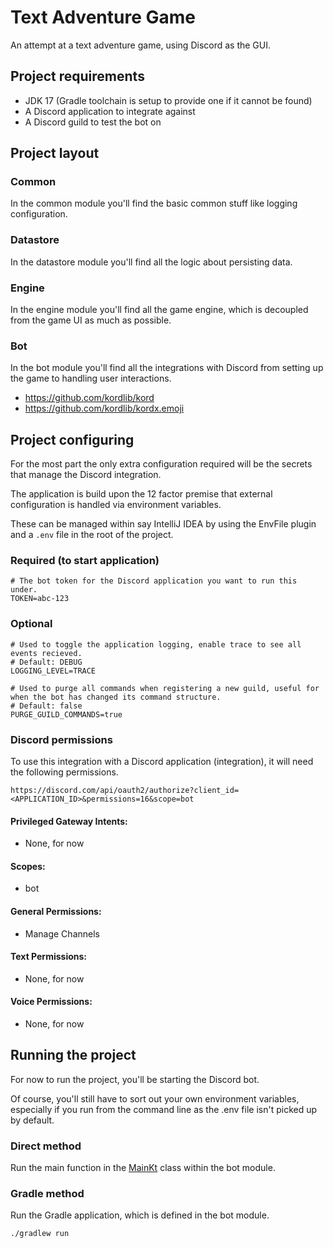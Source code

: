 # Text Adventure Game
An attempt at a text adventure game, using Discord as the GUI.

## Project requirements
* JDK 17 (Gradle toolchain is setup to provide one if it cannot be found)
* A Discord application to integrate against
* A Discord guild to test the bot on

## Project layout

### Common
In the common module you'll find the basic common stuff like logging configuration.

### Datastore
In the datastore module you'll find all the logic about persisting data.

### Engine
In the engine module you'll find all the game engine, which is decoupled from the game UI as much as possible.

### Bot
In the bot module you'll find all the integrations with Discord from setting up the game to handling user interactions.
* https://github.com/kordlib/kord
* https://github.com/kordlib/kordx.emoji

## Project configuring
For the most part the only extra configuration required will be the secrets that manage the Discord integration.

The application is build upon the 12 factor premise that external configuration is handled via environment variables.

These can be managed within say IntelliJ IDEA by using the EnvFile plugin and a `.env` file in the root of the project.

### Required (to start application)
```
# The bot token for the Discord application you want to run this under.
TOKEN=abc-123
```

### Optional
```
# Used to toggle the application logging, enable trace to see all events recieved. 
# Default: DEBUG
LOGGING_LEVEL=TRACE

# Used to purge all commands when registering a new guild, useful for when the bot has changed its command structure.
# Default: false
PURGE_GUILD_COMMANDS=true
```

### Discord permissions
To use this integration with a Discord application (integration), it will need the following permissions.

```
https://discord.com/api/oauth2/authorize?client_id=<APPLICATION_ID>&permissions=16&scope=bot
```

#### Privileged Gateway Intents:
* None, for now

#### Scopes:
* bot

#### General Permissions:
* Manage Channels

#### Text Permissions:
* None, for now

#### Voice Permissions:
* None, for now

## Running the project
For now to run the project, you'll be starting the Discord bot.

Of course, you'll still have to sort out your own environment variables, especially if you run from the command line as the .env file isn't picked up by default.

### Direct method
Run the main function in the [MainKt](bot/src/main/kotlin/uk/co/baconi/games/tag/bot/Main.kt) class within the bot module. 

### Gradle method
Run the Gradle application, which is defined in the bot module.
```bash
./gradlew run
```